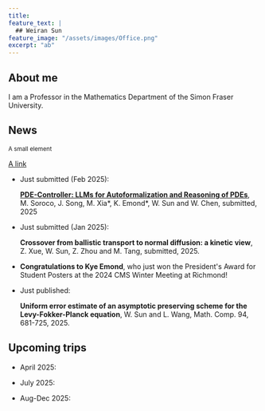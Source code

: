 ```yaml
---
title:
feature_text: |
  ## Weiran Sun
feature_image: "/assets/images/Office.png"
excerpt: "ab"
---
```


## About me

I am a Professor in the Mathematics Department of the Simon Fraser University.

## News

<small>A small element</small>

[A link](https://david.darn.es "A link")

- Just submitted (Feb 2025):

  [**PDE-Controller: LLMs for Autoformalization and Reasoning of PDEs**](https://arxiv.org/abs/2502.00963), M. Soroco, J. Song, M. Xia*, K. Emond*, W. Sun and W. Chen, submitted, 2025
  
- Just submitted (Jan 2025):

  **Crossover from ballistic transport to normal diffusion: a kinetic view**, Z. Xue, W. Sun, Z. Zhou and M. Tang, submitted, 2025.

- **Congratulations to Kye Emond**, who just won the President's Award for Student Posters at the 2024 CMS Winter Meeting at Richmond! 
  
- Just published:
  
  **Uniform error estimate of an asymptotic preserving scheme for the Levy-Fokker-Planck equation**, W. Sun and L. Wang, Math. Comp. 94, 681-725, 2025.

## Upcoming trips

- April 2025:

- July 2025:

- Aug-Dec 2025:
